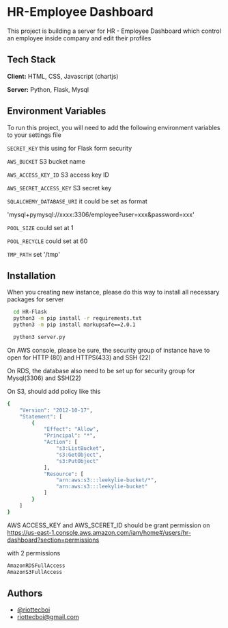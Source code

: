 
# HR-Employee Dashboard

This project is building a server for HR - Employee Dashboard which control an employee inside company and edit their profiles




## Tech Stack

**Client:** HTML, CSS, Javascript (chartjs)

**Server:** Python, Flask, Mysql




## Environment Variables

To run this project, you will need to add the following environment variables to your settings file

`SECRET_KEY`
  this using for Flask form security

`AWS_BUCKET` S3 bucket name

`AWS_ACCESS_KEY_ID` S3 access key ID

`AWS_SECRET_ACCESS_KEY` S3 secret key

`SQLALCHEMY_DATABASE_URI` it could be set as format

 'mysql+pymysql://xxxx:3306/employee?user=xxx&password=xxx'

`POOL_SIZE` could set at 1

`POOL_RECYCLE` could set at 60

`TMP_PATH` set '/tmp'


## Installation

When you creating new instance, please do this way to install all necessary packages for server

```bash
  cd HR-Flask
  python3 -m pip install -r requirements.txt
  python3 -m pip install markupsafe==2.0.1

  python3 server.py
```

On AWS console, please be sure, the security group of instance have to open for HTTP (80) and HTTPS(433) and SSH (22)

On RDS, the database also need to be set up for security group for Mysql(3306) and SSH(22)

On S3, should add policy like this 

```bash
{
    "Version": "2012-10-17",
    "Statement": [
        {
            "Effect": "Allow",
            "Principal": "*",
            "Action": [
                "s3:ListBucket",
                "s3:GetObject",
                "s3:PutObject"
            ],
            "Resource": [
                "arn:aws:s3:::leekylie-bucket/*",
                "arn:aws:s3:::leekylie-bucket"
            ]
        }
    ]
}

```

AWS ACCESS_KEY and AWS_SCERET_ID should be grant permission on https://us-east-1.console.aws.amazon.com/iam/home#/users/hr-dashboard?section=permissions

with 2 permissions

```bash
AmazonRDSFullAccess
AmazonS3FullAccess

```


## Authors

- [@riottecboi](https://github.com/riottecboi)
- riottecboi@gmail.com


